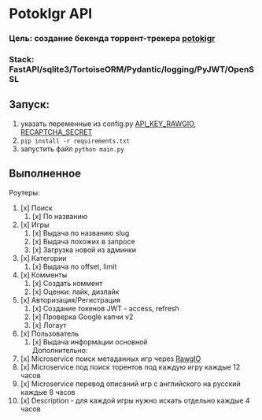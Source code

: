 # PotokIgr API

### Цель: создание бекенда торрент-трекера [potokigr](https://github.com/aero-4/PotokIgr.git)

### Stack: FastAPI/sqlite3/TortoiseORM/Pydantic/logging/PyJWT/OpenSSL

## Запуск:
1. указать переменные из config.py 
  [API_KEY_RAWGIO](https://rawg.io/apidocs), [RECAPTCHA_SECRET](https://cloud.google.com/security/products/recaptcha)
2. `pip install -r requirements.txt`
3. запустить файл `python main.py`

## Выполненное

Роутеры:
1. [x] Поиск
   1. [x] По названию
3. [x] Игры
    1. [x] Выдача по названию slug
    2. [x] Выдача похожих в запросе
    3. [x] Загрузка новой из админки
4. [x] Категории
    1. [x] Выдача по offset, limit
5. [x] Комменты
   1. [x] Создать коммент
   2. [x] Оценки: лайк, дизлайк
6. [x] Авторизация/Регистрация
    1. [x] Создание токенов JWT - access, refresh
    2. [x] Проверка Google капчи v2
    3. [x] Логаут
7. [x] Пользователь
    1. [x] Выдача информации основной  
Дополнительно:
1. [x] Microservice поиск метаданных игр через [RawgIO](https://rawg.io/)
2. [x] Microservice под поиск торентов под каждую игру каждые 12 часов
3. [x] Microservice перевод описаний игр с английского на русский каждые 8 часов
4. [x] Description - для каждой игры нужно искать отдельно каждые 4 часов


